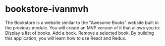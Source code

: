 # bookstore-ivanmvh
The Bookstore is a website similar to the "Awesome Books" website built in the previous module. You will create an MVP version of it that allows you to:  Display a list of books. Add a book. Remove a selected book. By building this application, you will learn how to use React and Redux.
